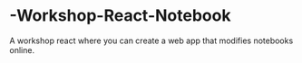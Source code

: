 # -Workshop-React-Notebook
A workshop react where you can create a web app that modifies notebooks online.
